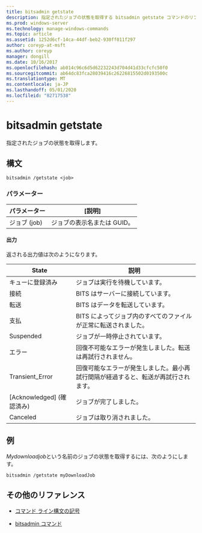 ```yaml
---
title: bitsadmin getstate
description: 指定されたジョブの状態を取得する bitsadmin getstate コマンドのリファレンストピックです。
ms.prod: windows-server
ms.technology: manage-windows-commands
ms.topic: article
ms.assetid: 1252d6cf-14ca-44df-beb2-930ff011f297
author: coreyp-at-msft
ms.author: coreyp
manager: dongill
ms.date: 10/16/2017
ms.openlocfilehash: ab014c96c6d5d62232243d704d41d33cfcfc50f0
ms.sourcegitcommit: ab64dc83fca28039416c26226815502d0193500c
ms.translationtype: MT
ms.contentlocale: ja-JP
ms.lasthandoff: 05/01/2020
ms.locfileid: "82717538"
---
```

# <a name="bitsadmin-getstate"></a>bitsadmin getstate

指定されたジョブの状態を取得します。

## <a name="syntax"></a>構文

```
bitsadmin /getstate <job>
```

### <a name="parameters"></a>パラメーター

| パラメーター | [説明] |
| -------------- | -------------- |
| ジョブ (job) | ジョブの表示名または GUID。 |

#### <a name="output"></a>出力

返される出力値は次のようになります。

| State | 説明 |
| --------------- | ----------- |
| キューに登録済み | ジョブは実行を待機しています。 |
| 接続 | BITS はサーバーに接続しています。 |
| 転送 | BITS はデータを転送しています。 |
| 支払 | BITS によってジョブ内のすべてのファイルが正常に転送されました。 |
| Suspended | ジョブが一時停止されています。 |
| エラー | 回復不可能なエラーが発生しました。転送は再試行されません。 |
| Transient_Error | 回復可能なエラーが発生しました。最小再試行間隔が経過すると、転送が再試行されます。 |
| [Acknowledged] (確認済み) | ジョブが完了しました。 |
| Canceled | ジョブは取り消されました。 |

## <a name="examples"></a>例

*Mydownloadjob*という名前のジョブの状態を取得するには、次のようにします。

```
bitsadmin /getstate myDownloadJob
```

## <a name="additional-references"></a>その他のリファレンス

- [コマンド ライン構文の記号](command-line-syntax-key.md)

- [bitsadmin コマンド](bitsadmin.md)
